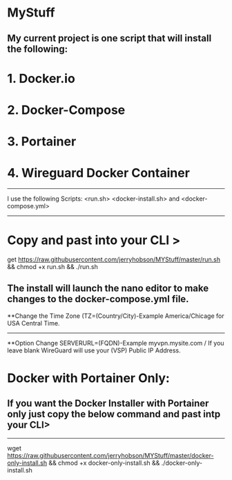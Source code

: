 # MyStuff
## My current project is one script that will install the following:
# 1. Docker.io
# 2. Docker-Compose
# 3. Portainer
# 4. Wireguard Docker Container
*****************************************************************
I use the following Scripts:
<run.sh> <docker-install.sh> and <docker-compose.yml>
*****************************************************************
# Copy and past into your CLI > 
get https://raw.githubusercontent.com/jerryhobson/MYStuff/master/run.sh && chmod +x run.sh && ./run.sh
## The install will launch the nano editor to make changes to the docker-compose.yml file.
**Change the Time Zone (TZ=(Country/City)-Example America/Chicage for USA Central Time.
*****************************************************************
**Option Change SERVERURL=(FQDN)-Example myvpn.mysite.com / If you leave blank WireGuard will use your (VSP) Public IP Address.
# Docker with Portainer Only:

## If you want the Docker Installer with Portainer only just copy the below command and past intp your CLI>
******************************************************************
wget https://raw.githubusercontent.com/jerryhobson/MYStuff/master/docker-only-install.sh && chmod +x docker-only-install.sh && ./docker-only-install.sh


